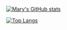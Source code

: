 [![Mary's GitHub stats](https://github-readme-stats-git-master-mmc1718.vercel.app/api?username=mmc1718&show_icons=true&theme=dark)](https://github.com/anuraghazra/github-readme-stats)

<!--
**mmc1718/mmc1718** is a ✨ _special_ ✨ repository because its `README.md` (this file) appears on your GitHub profile.

Here are some ideas to get you started:

- 🔭 I’m currently working on ...
- 🌱 I’m currently learning ...
- 👯 I’m looking to collaborate on ...
- 🤔 I’m looking for help with ...
- 💬 Ask me about ...
- 📫 How to reach me: ...
- 😄 Pronouns: ...
- ⚡ Fun fact: ...
-->


[![Top Langs](https://github-readme-stats-git-master-mmc1718.vercel.app/api/top-langs/?username=mmc1718&hide=Ruby&theme=dark)](https://github.com/anuraghazra/github-readme-stats)
